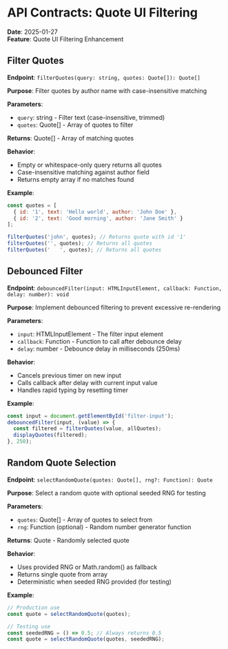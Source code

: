 # API Contracts: Quote UI Filtering

**Date**: 2025-01-27  
**Feature**: Quote UI Filtering Enhancement

## Filter Quotes

**Endpoint**: `filterQuotes(query: string, quotes: Quote[]): Quote[]`

**Purpose**: Filter quotes by author name with case-insensitive matching

**Parameters**:
- `query`: string - Filter text (case-insensitive, trimmed)
- `quotes`: Quote[] - Array of quotes to filter

**Returns**: Quote[] - Array of matching quotes

**Behavior**:
- Empty or whitespace-only query returns all quotes
- Case-insensitive matching against author field
- Returns empty array if no matches found

**Example**:
```javascript
const quotes = [
  { id: '1', text: 'Hello world', author: 'John Doe' },
  { id: '2', text: 'Good morning', author: 'Jane Smith' }
];

filterQuotes('john', quotes); // Returns quote with id '1'
filterQuotes('', quotes); // Returns all quotes
filterQuotes('   ', quotes); // Returns all quotes
```

## Debounced Filter

**Endpoint**: `debouncedFilter(input: HTMLInputElement, callback: Function, delay: number): void`

**Purpose**: Implement debounced filtering to prevent excessive re-rendering

**Parameters**:
- `input`: HTMLInputElement - The filter input element
- `callback`: Function - Function to call after debounce delay
- `delay`: number - Debounce delay in milliseconds (250ms)

**Behavior**:
- Cancels previous timer on new input
- Calls callback after delay with current input value
- Handles rapid typing by resetting timer

**Example**:
```javascript
const input = document.getElementById('filter-input');
debouncedFilter(input, (value) => {
  const filtered = filterQuotes(value, allQuotes);
  displayQuotes(filtered);
}, 250);
```

## Random Quote Selection

**Endpoint**: `selectRandomQuote(quotes: Quote[], rng?: Function): Quote`

**Purpose**: Select a random quote with optional seeded RNG for testing

**Parameters**:
- `quotes`: Quote[] - Array of quotes to select from
- `rng`: Function (optional) - Random number generator function

**Returns**: Quote - Randomly selected quote

**Behavior**:
- Uses provided RNG or Math.random() as fallback
- Returns single quote from array
- Deterministic when seeded RNG provided (for testing)

**Example**:
```javascript
// Production use
const quote = selectRandomQuote(quotes);

// Testing use
const seededRNG = () => 0.5; // Always returns 0.5
const quote = selectRandomQuote(quotes, seededRNG);
```
